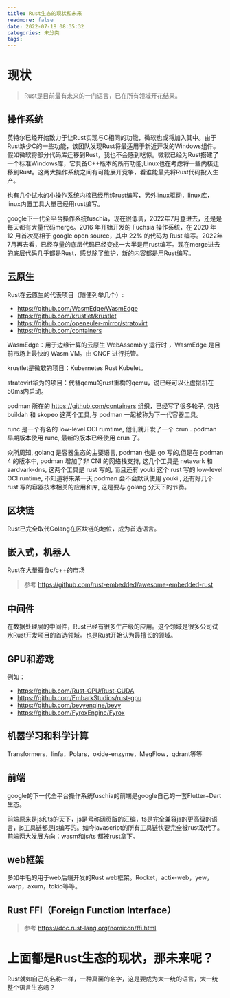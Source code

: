 ```yaml
---
title: Rust生态的现状和未来
readmore: false
date: 2022-07-18 08:35:32
categories: 未分类
tags:
---
```



# 现状

> Rust是目前最有未来的一门语言，已在所有领域开花结果。

## 操作系统
英特尔已经开始致力于让Rust实现与C相同的功能，微软也或将加入其中。由于Rust缺少C的一些功能，该团队发现Rust将最适用于新近开发的Windows组件。假如微软将部分代码库迁移到Rust，我也不会感到吃惊。微软已经为Rust搭建了一个标准Windows库，它具备C++版本的所有功能;Linux也在考虑将一些内核迁移到Rust。这两大操作系统之间有可能展开竞争，看谁能最先将Rust代码投入生产。

也有几个试水的小操作系统内核已经用纯rust编写，另外linux驱动，linux库，linux内置工具大量已经用rust编写。

google下一代全平台操作系统fuschia，现在很低调，2022年7月登进去，还是是每天都有大量代码merge。2016 年开始开发的 Fuchsia 操作系统，在 2020 年 12 月首次亮相于 google open source，其中 22% 的代码为 Rust 编写。2022年7月再去看，已经存量的底层代码已经变成一大半是用rust编写。现在merge进去的底层代码几乎都是Rust，感觉除了维护，新的内容都是用Rust编写。

## 云原生
Rust在云原生的代表项目（随便列举几个）:
* https://github.com/WasmEdge/WasmEdge
* https://github.com/krustlet/krustlet
* https://github.com/openeuler-mirror/stratovirt
* https://github.com/containers

WasmEdge：用于边缘计算的云原生 WebAssembly 运行时 ，WasmEdge 是目前市场上最快的 Wasm VM。由 CNCF 进行托管。

krustlet是微软的项目：Kubernetes Rust Kubelet。

stratovirt华为的项目：代替qemu的rust重构的qemu，说已经可以让虚拟机在50ms内启动。

podman 所在的 https://github.com/containers 组织，已经写了很多轮子, 包括 buildah 和 skopeo 这两个工具,与 podman 一起被称为下一代容器工具。

runc 是一个有名的 low-level OCI rumtime, 他们就开发了一个 crun . podman 早期版本使用 runc, 最新的版本已经使用 crun 了。

众所周知, golang 是容器生态的主要语言, podman 也是 go 写的,但是在 podman 4 的版本中, podman 增加了非 CNI 的网络栈支持, 这几个工具是 netavark 和 aardvark-dns, 这两个工具是 rust 写的, 而且还有 youki 这个 rust 写的 low-level OCI runtime, 不知道将来某一天 podman 会不会默认使用 youki , 还有好几个 rust 写的容器技术相关的应用和库, 这是要与 golang 分天下的节奏。

## 区块链
Rust已完全取代Golang在区块链的地位，成为首选语言。

## 嵌入式，机器人
Rust在大量蚕食c/c++的市场

> 参考 https://github.com/rust-embedded/awesome-embedded-rust

## 中间件
在数据处理层的中间件，Rust已经有很多生产级的应用。这个领域是很多公司试水Rust开发项目的首选领域。也是Rust开始认为最擅长的领域。

## GPU和游戏

例如：
* https://github.com/Rust-GPU/Rust-CUDA
* https://github.com/EmbarkStudios/rust-gpu
* https://github.com/bevyengine/bevy
* https://github.com/FyroxEngine/Fyrox


## 机器学习和科学计算

Transformers，linfa，Polars，oxide-enzyme，MegFlow，qdrant等等

## 前端
google的下一代全平台操作系统fuschia的前端是google自己的一套Flutter+Dart生态。

前端原来是js和ts的天下，js是号称网页版的汇编，ts是完全兼容js的更高级的语言，js工具链都是js编写的。如今javascript的所有工具链快要完全被rust取代了。前端两大发展方向：wasm和js/ts  都被rust拿下。

## web框架
多如牛毛的用于web后端开发的Rust web框架。Rocket，actix-web，yew，warp，axum，tokio等等。

## Rust FFI（Foreign Function Interface）
> 参考 https://doc.rust-lang.org/nomicon/ffi.html

# 上面都是Rust生态的现状，那未来呢？

Rust就如自己的名称一样，一种真菌的名字，这是要成为大一统的语言，大一统整个语言生态吗？